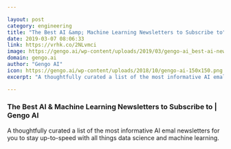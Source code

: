 ```yaml
---

layout: post
category: engineering
title: "The Best AI &amp; Machine Learning Newsletters to Subscribe to"
date: 2019-03-07 08:06:33
link: https://vrhk.co/2NLvmci
image: https://gengo.ai/wp-content/uploads/2019/03/gengo-ai_best-ai-newsletters.jpg
domain: gengo.ai
author: "Gengo AI"
icon: https://gengo.ai/wp-content/uploads/2018/10/gengo-ai-150x150.png
excerpt: "A thoughtfully curated a list of the most informative AI emal newsletters for you to stay up-to-speed with all things data science and machine learning."

---
```


### The Best AI &amp; Machine Learning Newsletters to Subscribe to | Gengo AI

A thoughtfully curated a list of the most informative AI emal newsletters for you to stay up-to-speed with all things data science and machine learning.